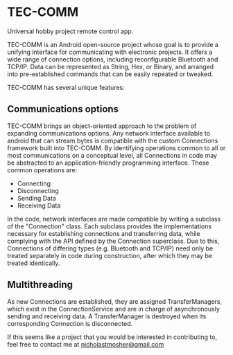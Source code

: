 # TEC-COMM
Universal hobby project remote control app.

TEC-COMM is an Android open-source project whose goal is to provide a unifying
interface for communicating with electronic projects.  It offers a wide range of
connection options, including reconfigurable Bluetooth and TCP/IP.  Data can be
represented as String, Hex, or Binary, and arranged into pre-established
commands that can be easily repeated or tweaked.

TEC-COMM has several unique features:

## Communications options

TEC-COMM brings an object-oriented approach to the problem of expanding
communications options.  Any network interface available to android that can
stream bytes is compatible with the custom Connections framework built into
TEC-COMM.  By identifying operations common to all or most communications on a
conceptual level, all Connections in code may be abstracted to an
application-friendly programming interface.  These common operations are:

 * Connecting
 * Disconnecting
 * Sending Data
 * Receiving Data

In the code, network interfaces are made compatible by writing a subclass of
the "Connection" class.  Each subclass provides the implementations necessary
for establishing connections and transferring data, while complying with the
API defined by the Connection superclass.  Due to this, Connections of differing
types (e.g. Bluetooth and TCP/IP) need only be treated separately in code during
construction, after which they may be treated identically.

## Multithreading

As new Connections are established, they are assigned TransferManagers, which
exist in the ConnectionService and are in charge of asynchronously sending and
receiving data.  A TransferManager is destroyed when its corresponding
Connection is disconnected.

If this seems like a project that you would be interested in contributing to,
feel free to contact me at nicholastmosher@gmail.com
